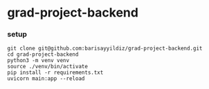 # grad-project-backend

### setup
```
git clone git@github.com:barisayyildiz/grad-project-backend.git
cd grad-project-backend
python3 -m venv venv
source ./venv/bin/activate
pip install -r requirements.txt
uvicorn main:app --reload
```
